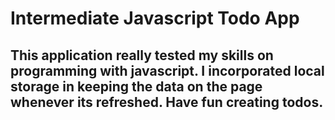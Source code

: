 # Intermediate Javascript Todo  App
## This application really tested my skills on programming with javascript. I incorporated local storage in keeping the data on the page whenever its refreshed. Have fun creating todos.
